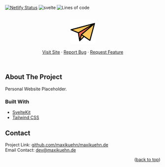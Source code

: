 [![Netlify Status](https://api.netlify.com/api/v1/badges/0b4997b7-0b7a-434f-ae50-10ef03390394/deploy-status)](https://app.netlify.com/sites/maxikuehn/deploys)
![svelte](https://img.shields.io/badge/svelte-3.59-orange)
![Lines of code](https://img.shields.io/tokei/lines/github/maxikuehn/maxikuehn.de)

<div id="top"></div>

<br />
<div align="center">
  <a href="https://github.com/maxikuehn/maxikuehn.de">
    <img src="static/paper-rocket.png" alt="Logo" width="80" height="80">
  </a>

  <p align="center">
    <a href="https://maxikuehn.de">Visit Site</a>
    ·
    <a href="https://github.com/maxikuehn/maxikuehn.de/issues">Report Bug</a>
    ·
    <a href="https://github.com/maxikuehn/maxikuehn.de/issues">Request Feature</a>
  </p>
  <br />
</div>

## About The Project

Personal Website Placeholder.

### Built With

- [SvelteKit](https://kit.svelte.dev/)
- [Tailwind CSS](https://tailwindcss.com/)

## Contact

Project Link: [github.com/maxikuehn/maxikuehn.de](https://github.com/maxikuehn/maxikuehn.de)  
Email Contact: [dev@maxikuehn.de](mailto:dev@maxikuehn.de)

<p align="right">(<a href="#top">back to top</a>)</p>

